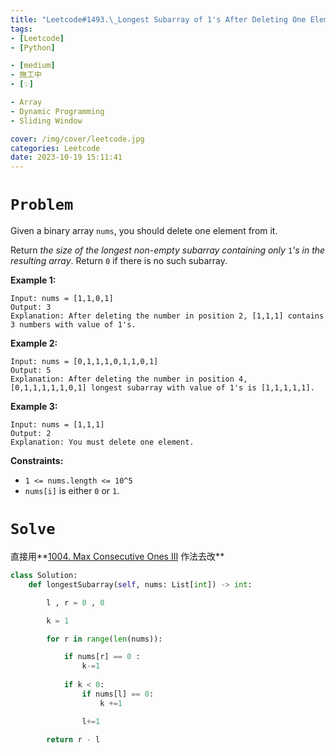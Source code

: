 ```yaml
---
title: "Leetcode#1493.\_Longest Subarray of 1's After Deleting One Element"
tags:
- [Leetcode]
- [Python]

- [medium]
- 施工中
- [💡]

- Array
- Dynamic Programming
- Sliding Window

cover: /img/cover/leetcode.jpg
categories: Leetcode
date: 2023-10-19 15:11:41
---
```


# `Problem`

Given a binary array `nums`, you should delete one element from it.

Return *the size of the longest non-empty subarray containing only* `1`*'s in the resulting array*. Return `0` if there is no such subarray.

**Example 1:**

```
Input: nums = [1,1,0,1]
Output: 3
Explanation: After deleting the number in position 2, [1,1,1] contains 3 numbers with value of 1's.

```

**Example 2:**

```
Input: nums = [0,1,1,1,0,1,1,0,1]
Output: 5
Explanation: After deleting the number in position 4, [0,1,1,1,1,1,0,1] longest subarray with value of 1's is [1,1,1,1,1].

```

**Example 3:**

```
Input: nums = [1,1,1]
Output: 2
Explanation: You must delete one element.

```

**Constraints:**

- `1 <= nums.length <= 10^5`
- `nums[i]` is either `0` or `1`.

# `Solve`

直接用**[1004. Max Consecutive Ones III](https://leetcode.com/problems/max-consecutive-ones-iii/) 作法去改**



```python
class Solution:
    def longestSubarray(self, nums: List[int]) -> int:

        l , r = 0 , 0

        k = 1

        for r in range(len(nums)):

            if nums[r] == 0 :
                k-=1
            
            if k < 0:
                if nums[l] == 0:
                    k +=1

                l+=1

        return r - l
```